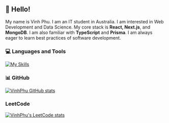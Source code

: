 ## 👋 Hello! 

My name is Vinh Phu. I am an IT student in Australia. I am interested in Web Development and Data Science. My core stack is **React, Next.js**, and **MongoDB**. I am also familiar with **TypeScript** and **Prisma**. I am always eager to learn best practices of software development.


### 💻 Languages and Tools 

[![My Skills](https://skillicons.dev/icons?i=html,css,js,py,r,react,next,mongodb)](https://skillicons.dev)

### 📊 GitHub

[![VinhPhu GitHub stats](https://github-readme-stats.vercel.app/api?username=vinhphuphan&show_icons=true&icon_color=586069&text_color=586069&bg_color=fff&line_height=30&hide_title=true&title_color=0366d6)](https://github.com/anuraghazra/github-readme-stats)

### LeetCode

[![VinhPhu's LeetCode stats](https://leetcode-stats-six.vercel.app/api?username=vinhphuphan)](https://github.com/KnlnKS/leetcode-stats)

